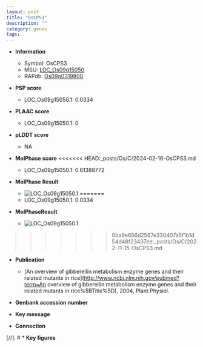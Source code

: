 ```yaml
---
layout: post
title: "OsCPS3"
description: ""
category: genes
tags: 
---
```


* **Information**  
    + Symbol: OsCPS3  
    + MSU: [LOC_Os09g15050](http://rice.plantbiology.msu.edu/cgi-bin/ORF_infopage.cgi?orf=LOC_Os09g15050)  
    + RAPdb: [Os09g0319800](http://rapdb.dna.affrc.go.jp/viewer/gbrowse_details/irgsp1?name=Os09g0319800)  

* **PSP score**  
    + LOC_Os09g15050.1: 0.0334 

* **PLAAC score**  
    + LOC_Os09g15050.1: 0 

* **pLDDT score**
    + NA


* **MolPhase score**
<<<<<<< HEAD:_posts/Os/C/2024-02-16-OsCPS3.md
    + LOC_Os09g15050.1: 0.61388772

* **MolPhase Result**
    + ![LOC_Os09g15050.1](https://304243504.github.io/Pictures/LOC_Os09g/LOC_Os09g15050.1.png)
=======
    + LOC_Os09g15050.1: 0.0334

* **MolPhaseResult**
    + ![LOC_Os09g15050.1](https://ricepsp.github.io/pictures/LOC_Os09g/LOC_Os09g15050.1.png)
>>>>>>> 0ba9e656d2567e330407a5f1b1d54d48f23437ee:_posts/Os/C/2022-11-15-OsCPS3.md

* **Publication**  
    + [An overview of gibberellin metabolism enzyme genes and their related mutants in rice](http://www.ncbi.nlm.nih.gov/pubmed?term=An overview of gibberellin metabolism enzyme genes and their related mutants in rice%5BTitle%5D), 2004, Plant Physiol.

* **Genbank accession number**  

* **Key message**  

* **Connection**  

[//]: # * **Key figures**  


